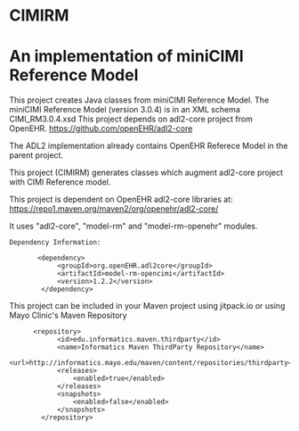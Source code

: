# CIMIRM
An implementation of miniCIMI Reference Model
=============================================
This project creates Java classes from miniCIMI Reference Model.
The miniCIMI Reference Model (version 3.0.4) is in an XML schema
CIMI_RM3.0.4.xsd
This project depends on adl2-core project from OpenEHR.
https://github.com/openEHR/adl2-core

The ADL2 implementation already contains OpenEHR Referece Model 
in the parent project.

This project (CIMIRM) generates classes which augment adl2-core project with 
CIMI Reference model.

This project is dependent on OpenEHR adl2-core libraries at:
https://repo1.maven.org/maven2/org/openehr/adl2-core/

It uses "adl2-core", "model-rm" and "model-rm-openehr" modules.

```
Dependency Information:

       <dependency>
            <groupId>org.openEHR.adl2core</groupId>
            <artifactId>model-rm-opencimi</artifactId>
            <version>1.2.2</version>
        </dependency>
```
This project can be included in your Maven project using jitpack.io or using Mayo Clinic's Maven Repository
```
      <repository>
            <id>edu.informatics.maven.thirdparty</id>
            <name>Informatics Maven ThirdParty Repository</name>
            <url>http://informatics.mayo.edu/maven/content/repositories/thirdparty</url>
            <releases>
                <enabled>true</enabled>
            </releases>
            <snapshots>
                <enabled>false</enabled>
            </snapshots>
        </repository>
```

